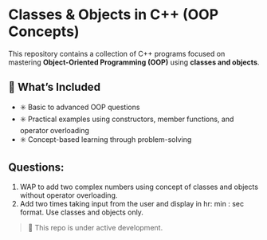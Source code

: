 # Classes & Objects in C++ (OOP Concepts)

This repository contains a collection of C++ programs focused on mastering **Object-Oriented Programming (OOP)** using **classes and objects**.

## 🚀 What’s Included
- ✳️ Basic to advanced OOP questions
- ✳️ Practical examples using constructors, member functions, and operator overloading
- ✳️ Concept-based learning through problem-solving

## Questions:
1. WAP to add two complex numbers using concept of classes and objects without operator overloading.
2. Add two times taking input from the user and display in hr: min : sec format. Use classes and objects only.

> 📌 This repo is under active development.
